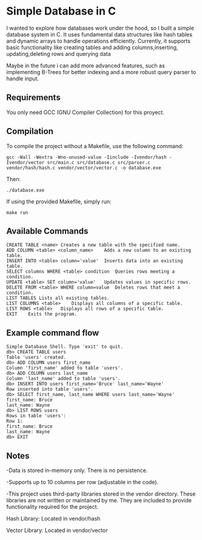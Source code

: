 # Simple Database in C
I wanted to explore how databases work under the hood, so I built a simple database system in C. It uses fundamental data structures like hash tables and dynamic arrays to handle operations efficiently.
Currently, it supports basic functionality like creating tables and adding columns,inserting, updating,deleting rows and querying data

Maybe in the future i can add more advanced features, such as implementing B-Trees for better indexing and a more robust query parser to handle input.


## Requirements
You only need GCC (GNU Compiler Collection) for this proyect.

## Compilation
To compile the project without a Makefile, use the following command: 

    gcc -Wall -Wextra -Wno-unused-value -Iinclude -Ivendor/hash -Ivendor/vector src/main.c src/database.c src/parser.c vendor/hash/hash.c vendor/vector/vector.c -o database.exe

Then:

    ./database.exe

If using the provided Makefile, simply run:

    make run

## Available Commands


    CREATE TABLE <name>	Creates a new table with the specified name.
    ADD COLUMN <table> <column_name>	Adds a new column to an existing table.
    INSERT INTO <table> column='value'	Inserts data into an existing table.
    SELECT columns WHERE <table> condition	Queries rows meeting a condition.
    UPDATE <table> SET column='value'	Updates values in specific rows.
    DELETE FROM <table> WHERE column=value	Deletes rows that meet a condition.
    LIST TABLES	Lists all existing tables.
    LIST COLUMNS <table>	Displays all columns of a specific table.
    LIST ROWS <table>	Displays all rows of a specific table.
    EXIT	Exits the program.


## Example command flow  

    Simple Database Shell. Type 'exit' to quit.
    db> CREATE TABLE users
    Table 'users' created.
    db> ADD COLUMN users first_name
    Column 'first_name' added to table 'users'.
    db> ADD COLUMN users last_name
    Column 'last_name' added to table 'users'.
    db> INSERT INTO users first_name='Bruce' last_name='Wayne'
    Row inserted into table 'users'.
    db> SELECT first_name, last_name WHERE users last_name='Wayne'
    first_name: Bruce
    last_name: Wayne
    db> LIST ROWS users
    Rows in table 'users':
    Row 1:
    first_name: Bruce
    last_name: Wayne
    db> EXIT

## Notes

-Data is stored in-memory only. There is no persistence.

-Supports up to 10 columns per row (adjustable in the code).

-This project uses third-party libraries stored in the vendor directory. These libraries are not written or maintained by me. They are included to provide functionality required for the project.

Hash Library: Located in vendor/hash

Vector Library: Located in vendor/vector
